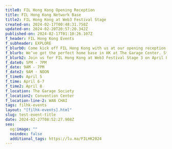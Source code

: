 ```yaml
---
title0: FIL Hong Kong Opening Reception
title: FIL Hong Kong Network Base
title2: FIL Hong Kong at Web3 Festival Stage
created-on: 2024-02-17T00:48:31.758Z
updated-on: 2024-02-20T20:57:20.342Z
published-on: 2024-02-17T01:10:26.107Z
f_header: FIL Hong Kong Events
f_subheader: EXPLORE
f_blurb0: Come kick off FIL Hong Kong with us at our opening reception! There will be light appetizers and refreshments.
f_blurb: We’ve got the perfect home base in HK at The Garage Center. Stop by for daily talks, workshops and coworking with fellow ecosystem contributors.
f_blurb2: Join us for FIL Hong Kong at Web3 Festival Stage 3 on April 8 from 9am to Noon for storage provider-focused lightning talks. If you’re a Filecoin storage provider or want to explore decentralized storage for your business,  Explore exciting talks focused on Web3 trends, decentralized storage, DePIN, and more.
f_date0: 5PM - 7PM
f_date: 9AM - 7PM
f_date2: 9AM - NOON
f_time0: April 5
f_time: April 6-7
f_time2: April 8
f_location: The Garage Society
f_location2: Convention Center
f_location-line-2: WAN CHAI
tags: filhk-events
layout: "[filhk-events].html"
slug: test-event-title
date: 2024-02-27T08:52:27.908Z
seo:
  og:image: ""
  noindex: false
  additional_tags: https://lu.ma/FILHK2024
---
```

